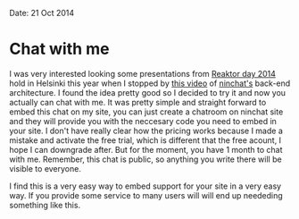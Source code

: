 Date: 21 Oct 2014

# Chat with me

I was very interested looking some presentations from [Reaktor day 2014][] hold in Helsinki this year when I stopped by [this video][] of [ninchat's][] back-end architecture. I found the idea pretty good so I decided to try it and now you actually can chat with me. It was pretty simple and straight forward to embed this chat on my site, you can just create a chatroom on ninchat site and they will provide you with the neccesary code you need to embed in your site. I don't have really clear how the pricing works because I made a mistake and activate the free trial, which is different that the free acount, I hope I can downgrade after. But for the moment, you have 1 month to chat with me. Remember, this chat is public, so anything you write there will be visible to everyone.

I find this is a very easy way to embed support for your site in a very easy way. If you provide some service to many users will will end up neededing something like this.



[Reaktor day 2014]: http://reaktordesignday.fi/2014/
[this video]: https://vimeo.com/77198926
[ninchat's]: https://ninchat.com/